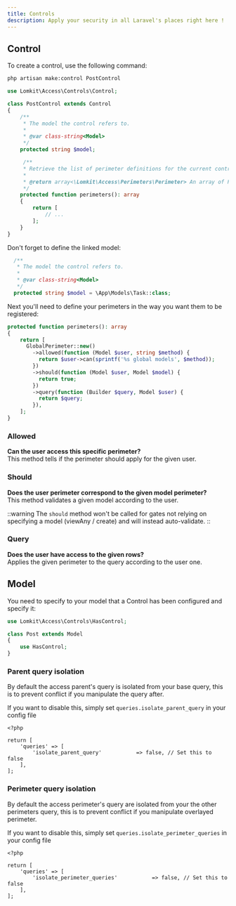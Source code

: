 ```yaml
---
title: Controls
description: Apply your security in all Laravel's places right here !
---
```


## Control

To create a control, use the following command:

```bash
php artisan make:control PostControl
```

```php
use Lomkit\Access\Controls\Control;

class PostControl extends Control
{
    /**
     * The model the control refers to.
     *
     * @var class-string<Model>
     */
    protected string $model;

     /**
     * Retrieve the list of perimeter definitions for the current control.
     *
     * @return array<\Lomkit\Access\Perimeters\Perimeter> An array of Perimeter objects.
     */
    protected function perimeters(): array
    {
        return [
            // ...    
        ];
    }
}
```

Don't forget to define the linked model:

```php
  /**
   * The model the control refers to.
   *
   * @var class-string<Model>
   */
  protected string $model = \App\Models\Task::class;
```

Next you'll need to define your perimeters in the way you want them to be registered:

```php
protected function perimeters(): array
{
    return [
      GlobalPerimeter::new()
        ->allowed(function (Model $user, string $method) {
          return $user->can(sprintf('%s global models', $method));
        })
        ->should(function (Model $user, Model $model) {
          return true;
        })
        ->query(function (Builder $query, Model $user) {
          return $query;
        }), 
    ];
}
```

### Allowed

**Can the user access this specific perimeter?**  
This method tells if the perimeter should apply for the given user.

### Should

**Does the user perimeter correspond to the given model perimeter?**  
This method validates a given model according to the user.

::warning
The `should` method won't be called for gates not relying on specifying a model (viewAny / create) and will instead auto-validate.
::

### Query

**Does the user have access to the given rows?**  
Applies the given perimeter to the query according to the user one.

## Model

You need to specify to your model that a Control has been configured and specify it:

```php
use Lomkit\Access\Controls\HasControl;

class Post extends Model
{
    use HasControl;
}
```

### Parent query isolation

By default the access parent's query is isolated from your base query, this is to prevent conflict if you manipulate the query after.

If you want to disable this, simply set `queries.isolate_parent_query` in your config file

```php[access-control.php]
<?php

return [
    'queries' => [
        'isolate_parent_query'           => false, // Set this to false
    ],
];
```

### Perimeter query isolation

By default the access perimeter's query are isolated from your the other perimeters query, this is to prevent conflict if you manipulate overlayed perimeter.

If you want to disable this, simply set `queries.isolate_perimeter_queries` in your config file

```php[access-control.php]
<?php

return [
    'queries' => [
        'isolate_perimeter_queries'           => false, // Set this to false
    ],
];
```
